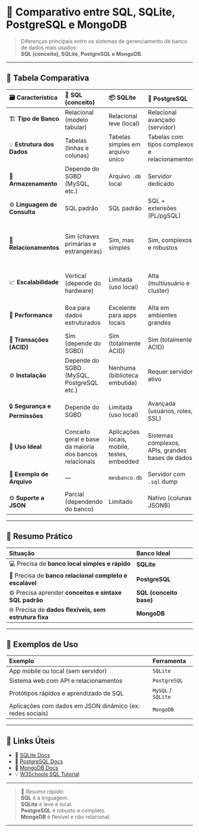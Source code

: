 # 🧠 Comparativo entre SQL, SQLite, PostgreSQL e MongoDB

> Diferenças principais entre os sistemas de gerenciamento de banco de dados mais usados:  
> **SQL (conceito), SQLite, PostgreSQL e MongoDB**.

---

## 🧩 Tabela Comparativa

| 🗃️ Característica | 💬 **SQL (conceito)** | 📦 **SQLite** | 🐘 **PostgreSQL** | 🍃 **MongoDB** |
|:--|:--|:--|:--|:--|
| 🏗️ **Tipo de Banco** | Relacional (modelo tabular) | Relacional leve (local) | Relacional avançado (servidor) | Não relacional (documentos) |
| 💡 **Estrutura dos Dados** | Tabelas (linhas e colunas) | Tabelas simples em arquivo único | Tabelas com tipos complexos e relacionamentos | Documentos JSON (coleções) |
| 💾 **Armazenamento** | Depende do SGBD (MySQL, etc.) | Arquivo `.db` local | Servidor dedicado | Servidor com coleções BSON |
| ⚙️ **Linguagem de Consulta** | SQL padrão | SQL padrão | SQL + extensões (PL/pgSQL) | Mongo Query Language (MQL) |
| 🔗 **Relacionamentos** | Sim (chaves primárias e estrangeiras) | Sim, mas simples | Sim, complexos e robustos | Não diretamente (usa referências ou embutidos) |
| 📈 **Escalabilidade** | Vertical (depende do hardware) | Limitada (uso local) | Alta (multiusuário e cluster) | Horizontal (sharding, cluster distribuído) |
| 🚀 **Performance** | Boa para dados estruturados | Excelente para apps locais | Alta em ambientes grandes | Alta em leitura e escrita distribuída |
| 🧩 **Transações (ACID)** | Sim (depende do SGBD) | Sim (totalmente ACID) | Sim (totalmente ACID) | Parcial (depende da operação) |
| ⚙️ **Instalação** | Depende do SGBD (MySQL, PostgreSQL etc.) | Nenhuma (biblioteca embutida) | Requer servidor ativo | Requer servidor ativo |
| 🔒 **Segurança e Permissões** | Depende do SGBD | Limitada (uso local) | Avançada (usuários, roles, SSL) | Avançada (roles, autenticação, criptografia) |
| 🧠 **Uso Ideal** | Conceito geral e base da maioria dos bancos relacionais | Aplicações locais, mobile, testes, embedded | Sistemas complexos, APIs, grandes bases de dados | Big data, apps em tempo real, dados flexíveis |
| 🧩 **Exemplo de Arquivo** | — | `meubanco.db` | Servidor com `.sql` dump | Coleção `.bson` ou `.json` |
| ⚙️ **Suporte a JSON** | Parcial (dependendo do banco) | Limitado | Nativo (colunas JSONB) | Total (baseado em JSON) |

---

## 💬 **Resumo Prático**

| Situação | Banco Ideal |
|:--|:--|
| 💻 Precisa de **banco local simples e rápido** | **SQLite** |
| 🧠 Precisa de **banco relacional completo e escalável** | **PostgreSQL** |
| ⚙️ Precisa aprender **conceitos e sintaxe SQL padrão** | **SQL (conceito base)** |
| 🌐 Precisa de **dados flexíveis, sem estrutura fixa** | **MongoDB** |

---

## 🧰 **Exemplos de Uso**

| Exemplo | Ferramenta |
|:--|:--|
| App mobile ou local (sem servidor) | `SQLite` |
| Sistema web com API e relacionamentos | `PostgreSQL` |
| Protótipos rápidos e aprendizado de SQL | `MySQL` / `SQLite` |
| Aplicações com dados em JSON dinâmico (ex: redes sociais) | `MongoDB` |

---

## 🔗 **Links Úteis**

- 📘 [SQLite Docs](https://www.sqlite.org/docs.html)  
- 🐘 [PostgreSQL Docs](https://www.postgresql.org/docs/)  
- 🍃 [MongoDB Docs](https://www.mongodb.com/docs/)  
- 💡 [W3Schools SQL Tutorial](https://www.w3schools.com/sql/)  

---

> 💬 *Resumo rápido:*  
> **SQL** é a linguagem.  
> **SQLite** é leve e local.  
> **PostgreSQL** é robusto e completo.  
> **MongoDB** é flexível e não relacional.

---
